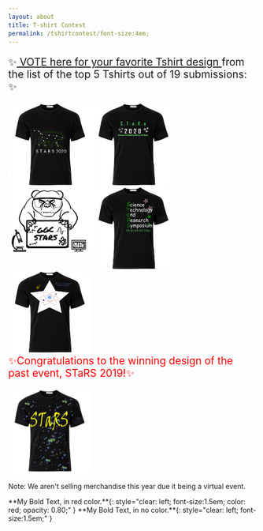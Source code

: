 ```yaml
---
layout: about
title: T-shirt Contest
permalink: /tshirtcontest/font-size:4em;
---
```


<p style="clear: left; font-size:1.5em;">✨<a href="https://ggc.az1.qualtrics.com/jfe/form/SV_3fVkT5VXAk2SkhE"> VOTE here for your favorite Tshirt design </a> from the list of the top 5 Tshirts out of 19 submissions: ✨</p>

<img src="/assets/images/tshirts/Lisa Tang.png" style="max-width:170px; max-height:170px; float: left;">
<img src="/assets/images/tshirts/STARStshirt_HeidiBolte.png" style="max-width:170px; max-height:170px; float: left;">
<img src="/assets/images/tshirts/Miguel Lago.png" style="max-width:170px; max-height:170px; float: left;">
<img src="/assets/images/tshirts/DaisyAguilar.png" style="max-width:170px; max-height:170px; float: left;">
<img src="/assets/images/tshirts/CassandraRichemond.png" style="max-width:170px; max-height:170px; float: left;"> <br />


<p style="clear: left; font-size:1.5em; color: red">✨Congratulations to the winning design of the past event, STaRS 2019!✨</p> 
<img src="/assets/images/tshirts/T-shirt Winner.png" style="max-width:170px; max-height:170px; float: center;">

<p style="clear: left;">Note: We aren't selling merchandise this year due it being a virtual event.</p>
**My Bold Text, in red color.**{: style="clear: left; font-size:1.5em; color: red; opacity: 0.80;" } **My Bold Text, in no color.**{: style="clear: left; font-size:1.5em;" }
